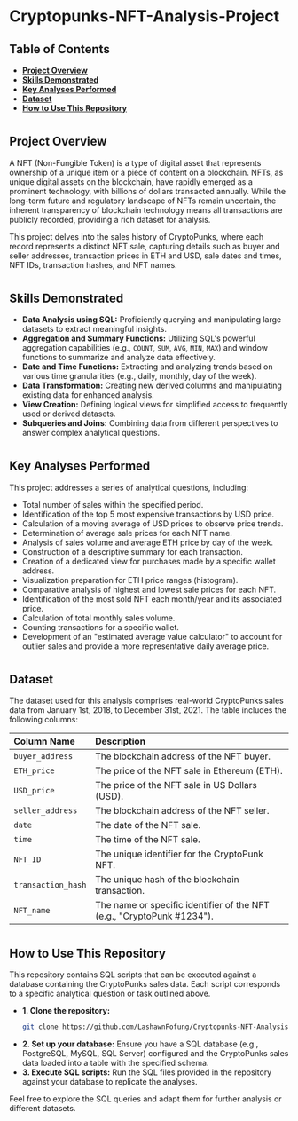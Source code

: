 # Cryptopunks-NFT-Analysis-Project

<h2>Table of Contents</h2>

- [<b>Project Overview</b>](https://github.com/LashawnFofung/Cryptopunks-NFT-Analysis-Project/blob/main/README.md#project-overview)
- [<b>Skills Demonstrated</b>](https://github.com/LashawnFofung/Cryptopunks-NFT-Analysis-Project/blob/main/README.md#skills-demonstrated)
- [<b>Key Analyses Performed</b>](https://github.com/LashawnFofung/Cryptopunks-NFT-Analysis-Project/blob/main/README.md#key-analyses-performed)
- [<b>Dataset</b>](https://github.com/LashawnFofung/Cryptopunks-NFT-Analysis-Project/blob/main/README.md#dataset)
- [<b>How to Use This Repository</b>](https://github.com/LashawnFofung/Cryptopunks-NFT-Analysis-Project/blob/main/README.md#how-to-use-this-repository)

<h1></h1>

<h2>Project Overview</h2>

A NFT (Non-Fungible Token) is a type of digital asset that represents ownership of a unique item or a piece of content on a blockchain. NFTs, as unique digital assets on the blockchain, have rapidly emerged as a prominent technology, with billions of dollars transacted annually. While the long-term future and regulatory landscape of NFTs remain uncertain, the inherent transparency of blockchain technology means all transactions are publicly recorded, providing a rich dataset for analysis.

This project delves into the sales history of CryptoPunks, where each record represents a distinct NFT sale, capturing details such as buyer and seller addresses, transaction prices in ETH and USD, sale dates and times, NFT IDs, transaction hashes, and NFT names.

<h1></h1>

<h2>Skills Demonstrated</h2>

- <b>Data Analysis using SQL:</b> Proficiently querying and manipulating large datasets to extract meaningful insights.
- <b>Aggregation and Summary Functions:</b> Utilizing SQL's powerful aggregation capabilities (e.g., `COUNT`, `SUM`, `AVG`, `MIN`, `MAX`) and window functions to summarize and analyze data effectively.
- <b>Date and Time Functions:</b> Extracting and analyzing trends based on various time granularities (e.g., daily, monthly, day of the week).
- <b>Data Transformation:</b> Creating new derived columns and manipulating existing data for enhanced analysis.
- <b>View Creation:</b> Defining logical views for simplified access to frequently used or derived datasets.
- <b>Subqueries and Joins:</b> Combining data from different perspectives to answer complex analytical questions.

<h1></h1>

<h2>Key Analyses Performed</h2>

This project addresses a series of analytical questions, including:
- Total number of sales within the specified period.
- Identification of the top 5 most expensive transactions by USD price.
- Calculation of a moving average of USD prices to observe price trends.
- Determination of average sale prices for each NFT name.
- Analysis of sales volume and average ETH price by day of the week.
- Construction of a descriptive summary for each transaction.
- Creation of a dedicated view for purchases made by a specific wallet address.
- Visualization preparation for ETH price ranges (histogram).
- Comparative analysis of highest and lowest sale prices for each NFT.
- Identification of the most sold NFT each month/year and its associated price.
- Calculation of total monthly sales volume.
- Counting transactions for a specific wallet.
- Development of an "estimated average value calculator" to account for outlier sales and provide a more representative daily average price.

<h1></h1>

<h2>Dataset</h2>

The dataset used for this analysis comprises real-world CryptoPunks sales data from January 1st, 2018, to December 31st, 2021. The table includes the following columns:

| Column Name      | Description                                     |
| :--------------- | :---------------------------------------------- |
| `buyer_address`  | The blockchain address of the NFT buyer.        |
| `ETH_price`      | The price of the NFT sale in Ethereum (ETH).    |
| `USD_price`      | The price of the NFT sale in US Dollars (USD).  |
| `seller_address` | The blockchain address of the NFT seller.       |
| `date`           | The date of the NFT sale.                       |
| `time`           | The time of the NFT sale.                       |
| `NFT_ID`         | The unique identifier for the CryptoPunk NFT.   |
| `transaction_hash` | The unique hash of the blockchain transaction.  |
| `NFT_name`       | The name or specific identifier of the NFT (e.g., "CryptoPunk #1234"). |

<h1></h1>
  
<h2>How to Use This Repository</h2>

This repository contains SQL scripts that can be executed against a database containing the CryptoPunks sales data. Each script corresponds to a specific analytical question or task outlined above.
- <b>1. Clone the repository:</b>
  ```bash
  git clone https://github.com/LashawnFofung/Cryptopunks-NFT-Analysis-Project.git
  ```
- <b>2. Set up your database:</b> Ensure you have a SQL database (e.g., PostgreSQL, MySQL, SQL Server) configured and the CryptoPunks sales data loaded into a table with the specified schema.
- <b>3. Execute SQL scripts:</b> Run the SQL files provided in the repository against your database to replicate the analyses.

Feel free to explore the SQL queries and adapt them for further analysis or different datasets.
